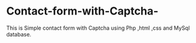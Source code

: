 # Contact-form-with-Captcha-

This is Simple contact form with Captcha using Php ,html ,css and MySql database.
